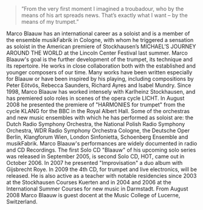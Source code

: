 > ”From the very first moment I imagined a troubadour, who by the means of his art spreads news. That’s exactly what I want – by the means of my trumpet.”

Marco Blaauw has an international career as a soloist and is a member of the ensemble musikFabrik in Cologne, with whom he triggered a sensation as soloist in the American premiere of Stockhausen’s MICHAEL’S JOURNEY AROUND THE WORLD at the Lincoln Center Festival last summer.  Marco Blaauw's goal is the further development of the trumpet, its technique and its repertoire. He works in close collaboration both with the established and younger composers of our time. Many works have been written especially for Blaauw or have been inspired by his playing, including compositions by Peter Eötvös, Rebecca Saunders, Richard Ayres and Isabel Mundry. Since 1998, Marco Blaauw has worked intensely with Karlheinz Stockhausen, and has premiered solo roles in scenes of the opera cycle LICHT. In August 2008 he presented the premiere of "HARMONIES for trumpet" from the cycle KLANG for the BBC in the Royal Albert Hall. Some of the orchestras and new music ensembles with which he has performed as soloist are: the Dutch Radio Symphony Orchestra, the National Polish Radio Symphony Orchestra, WDR Radio Symphony Orchestra Cologne, the Deutsche Oper Berlin, Klangforum Wien, London Sinfonietta, Schoenberg Ensemble and musikFabrik. Marco Blaauw's performances are widely documented in radio and CD Recordings. The first Solo CD "Blaauw" of his upcoming solo series was released in September 2005, is second Solo CD, HOT, came out in October 2006. In 2007 he presented "Improvisation" a duo album with Gijsbrecht Roye. In 2009 the 4th CD, for trumpet and live electronics, will be released. He is also active as a teacher with notable residencies since 2003 at the Stockhausen Courses Kuerten and in 2004 and 2006 at the International Summer Courses for new music in Darmstadt. From August 2008 Marco Blaauw is guest docent at the Music College of Lucerne, Switzerland.


